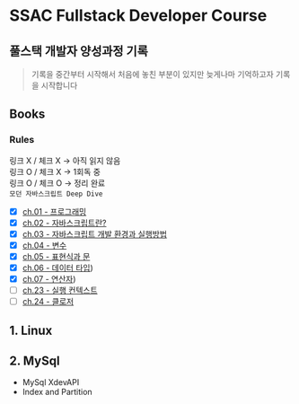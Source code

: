 # SSAC Fullstack Developer Course

## 풀스택 개발자 양성과정 기록

> 기록을 중간부터 시작해서 처음에 놓친 부분이 있지만 늦게나마 기억하고자 기록을 시작합니다
## Books

### Rules
링크 X / 체크 X -> 아직 읽지 않음 <br/>
링크 O / 체크 X -> 1회독 중 <br/>
링크 O / 체크 O -> 정리 완료<br/>
`모던 자바스크립트 Deep Dive`
- [x] [ch.01 - 프로그래밍](Books/JSDeepDive/ch01.Programming.md)  
- [x] [ch.02 - 자바스크립트란?](Books/JSDeepDive/ch02.Javascript.md)
- [x] [ch.03 - 자바스크립트 개발 환경과 실행방법](Books/JSDeepDive/ch03.JavaScriptDevEnv.md)
- [x] [ch.04 - 변수](Books/JSDeepDive/ch04.Variable.md)  
- [x] [ch.05 - 표현식과 문](Books/JSDeepDive/ch05.Expression_statement.md)  
- [x] [ch.06 - 데이터 타입](Books/JSDeepDive/ch06.DataType.md))  
- [x] [ch.07 - 연산자](Books/JSDeepDive/ch07.Operator.md))  
- [ ] [ch.23 - 실행 컨텍스트](https://github.com/june6723/ssac-fullstack/blob/master/Books/JSDeepDive/ch23.Execution_Context.md)
- [ ] [ch.24 - 클로저](Books/JSDeepDive/ch24.Closer.md)
## 1. Linux

## 2. MySql

- MySql XdevAPI
- Index and Partition
